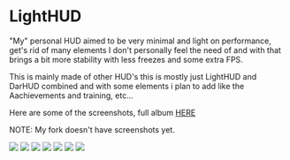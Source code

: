 # LightHUD

"My" personal HUD aimed to be very minimal and light on performance, get's rid of many elements I don't personally feel the need of and with that brings a bit more stability with less freezes and some extra FPS.

This is mainly made of other HUD's this is mostly just LightHUD and DarHUD combined and with some elements i plan to add like the Aachievements and training, etc...

Here are some of the screenshots, full album [HERE](../screenshots/showcase.md) 

NOTE: My fork doesn't have screenshots yet.

![](../screenshots/01_Main_Menu.jpg?raw=true)
![](../screenshots/09_Team_Selection.jpg?raw=true)
![](../screenshots/10_Class_Selection.jpg?raw=true)
![](../screenshots/14_Health_Buff_Normal.jpg?raw=true)
![](../screenshots/15_Health_Buff_Surface.jpg?raw=true)
![](../screenshots/16_Health_Buff_TF2.png?raw=true)
![](../screenshots/27_Scoreboard.jpg?raw=true)
